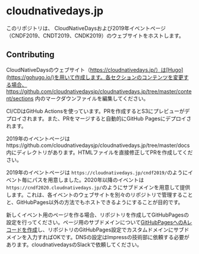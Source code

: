 # cloudnativedays.jp

このリポジトリは、 CloudNativeDaysおよび2019年イベントページ（CNDF2019、CNDT2019、CNDK2019）のウェブサイトをホストします。

## Contributing

CloudNativeDaysのウェブサイト（https://cloudnativedays.jp/）は[Hugo](https://gohugo.io/)を用いて作成します。各セクションのコンテンツを変更する場合、 https://github.com/cloudnativedaysjp/cloudnativedays.jp/tree/master/content/sections 内のマークダウンファイルを編集してください。

CI/CDはGitHub Actionsを使っています。PRを作成するとS3にプレビューがデプロイされます。また、PRをマージすると自動的にGitHub Pagesにデプロイされます。

2019年のイベントページはhttps://github.com/cloudnativedaysjp/cloudnativedays.jp/tree/master/docs 内にディレクトリがあります。HTMLファイルを直接修正してPRを作成してください。

2019年のイベントページは `https://cloudnativedays.jp/cndf2019/`のようにイベント毎にパスを用意しました。2020年以降のイベントは`https://cndf2020.cloudnativedays.jp/`のようにサブドメインを用意して提供します。これは、各イベントのウェブサイトを別々のリポジトリで管理することと、GitHubPages以外の方法でもホストできるようにすることが目的です。

新しくイベント用のページを作る場合、リポジトリを作成してGitHubPagesの設定を行ってください。ページ用のサブドメインについて[GitHubPagesへのAレコードを作成](https://help.github.com/ja/github/working-with-github-pages/managing-a-custom-domain-for-your-github-pages-site)し、リポジトリのGitHubPages設定でカスタムドメインにサブドメインを入力すればOKです。DNSの設定はImpressの技術部に依頼する必要があります。cloudnativedaysのSlackで依頼してください。



